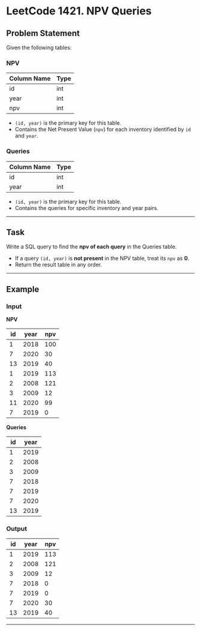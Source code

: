 # LeetCode 1421. NPV Queries

## Problem Statement

Given the following tables:

### NPV

| Column Name | Type |
|-------------|------|
| id          | int  |
| year        | int  |
| npv         | int  |

- `(id, year)` is the primary key for this table.
- Contains the Net Present Value (`npv`) for each inventory identified by `id` and `year`.

### Queries

| Column Name | Type |
|-------------|------|
| id          | int  |
| year        | int  |

- `(id, year)` is the primary key for this table.
- Contains the queries for specific inventory and year pairs.

---

## Task

Write a SQL query to find the **npv of each query** in the Queries table.

- If a query `(id, year)` is **not present** in the NPV table, treat its `npv` as **0**.
- Return the result table in any order.

---

## Example

### Input

**NPV**

| id | year | npv  |
|----|------|------|
| 1  | 2018 | 100  |
| 7  | 2020 | 30   |
| 13 | 2019 | 40   |
| 1  | 2019 | 113  |
| 2  | 2008 | 121  |
| 3  | 2009 | 12   |
| 11 | 2020 | 99   |
| 7  | 2019 | 0    |

**Queries**

| id | year |
|----|------|
| 1  | 2019 |
| 2  | 2008 |
| 3  | 2009 |
| 7  | 2018 |
| 7  | 2019 |
| 7  | 2020 |
| 13 | 2019 |

### Output

| id | year | npv  |
|----|------|------|
| 1  | 2019 | 113  |
| 2  | 2008 | 121  |
| 3  | 2009 | 12   |
| 7  | 2018 | 0    |
| 7  | 2019 | 0    |
| 7  | 2020 | 30   |
| 13 | 2019 | 40   |

---